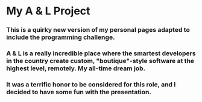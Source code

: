 # My A & L Project
### This is a quirky new version of my personal pages adapted to include the programming challenge.
### A & L is a really incredible place where the smartest developers in the country create custom, "boutique"-style software at the highest level, remotely. My all-time dream job. 
### It was a terrific honor to be considered for this role, and I decided to have some fun with the presentation. 
